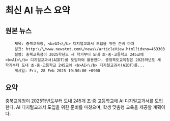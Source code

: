 # 최신 AI 뉴스 요약

## 원본 뉴스
		제목: 충북교육청, <b>AI<\/b> 디지털교과서 도입을 위한 준비 마쳐
		링크: http:\/\/www.newstnt.com\/news\/articleView.html?idxno=463303
		설명: 충북교육청이 2025학년도 새 학기부터 도내 초·중·고등학교 245교에 <b>AI<\/b> 디지털교과서(AIDT)를 도입하여 활용한다. 충청북도교육청은 2025학년도 새 학기부터 도내 초·중·고등학교 245교에 <b>AI<\/b> 디지털교과서(AIDT)를... 
		게시일: Fri, 28 Feb 2025 19:50:00 +0900


## 요약
충북교육청이 2025학년도부터 도내 245개 초·중·고등학교에 AI 디지털교과서를 도입한다. AI 디지털교과서 도입을 위한 준비를 마쳤으며, 학생 맞춤형 교육을 제공할 계획이다.
